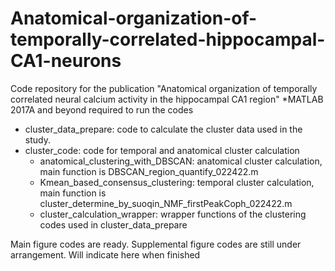 # Anatomical-organization-of-temporally-correlated-hippocampal-CA1-neurons
Code repository for the publication "Anatomical organization of temporally correlated neural calcium activity in the hippocampal CA1 region"
*MATLAB 2017A and beyond required to run the codes
- cluster_data_prepare: code to calculate the cluster data used in the study. 
- cluster_code: code for temporal and anatomical cluster calculation
  - anatomical_clustering_with_DBSCAN: anatomical cluster calculation, main function is DBSCAN_region_quantify_022422.m
  - Kmean_based_consensus_clustering: temporal cluster calculation, main function is cluster_determine_by_suoqin_NMF_firstPeakCoph_022422.m
  - cluster_calculation_wrapper: wrapper functions of the clustering codes used in cluster_data_prepare


Main figure codes are ready. Supplemental figure codes are still under arrangement. Will indicate here when finished
